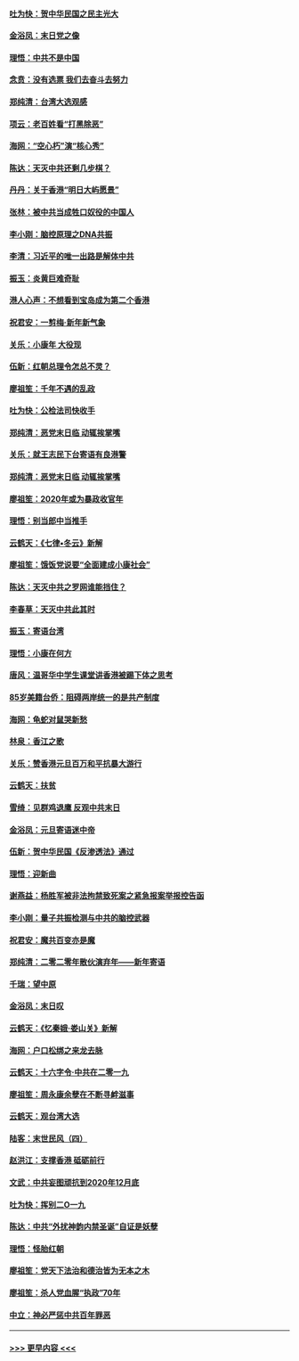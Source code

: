 #### [吐为快：贺中华民国之民主光大](../pages/nsc993/n11788618.md?t=01131011) 
#### [金浴凤：末日党之像](../pages/nsc993/n11787475.md?t=01131011) 
#### [理悟：中共不是中国](../pages/nsc993/n11787463.md?t=01131011) 
#### [念贲：没有选票  我们去奋斗去努力](../pages/nsc993/n11787398.md?t=01131011) 
#### [郑纯清：台湾大选观感](../pages/nsc993/n11786210.md?t=01131011) 
#### [项云：老百姓看“打黑除恶”](../pages/nsc993/n11785398.md?t=01131011) 
#### [海网：“空心朽”演“核心秀”](../pages/nsc993/n11783874.md?t=01131011) 
#### [陈达：天灭中共还剩几步棋？](../pages/nsc993/n11783719.md?t=01131011) 
#### [丹丹：关于香港“明日大屿愿景”](../pages/nsc993/n11783273.md?t=01131011) 
#### [张林：被中共当成牲口奴役的中国人](../pages/nsc993/n11782397.md?t=01131011) 
#### [李小刚：脑控原理之DNA共振](../pages/nsc993/n11780962.md?t=01131011) 
#### [李清：习近平的唯一出路是解体中共](../pages/nsc993/n11780866.md?t=01131011) 
#### [振玉：炎黄巨难奇耻](../pages/nsc993/n11779632.md?t=01131011) 
#### [港人心声：不想看到宝岛成为第二个香港](../pages/nsc993/n11778817.md?t=01131011) 
#### [祝君安：一剪梅‧新年新气象](../pages/nsc993/n11776340.md?t=01131011) 
#### [关乐：小康年 大役现](../pages/nsc993/n11774213.md?t=01131011) 
#### [伍新：红朝总理令怎总不灵？](../pages/nsc993/n11770813.md?t=01131011) 
#### [廖祖笙：千年不遇的乱政](../pages/nsc993/n11770373.md?t=01131011) 
#### [吐为快：公检法司快收手](../pages/nsc993/n11770359.md?t=01131011) 
#### [郑纯清：恶党末日临 动辄挨掌嘴](../pages/nsc993/n11769912.md?t=01131011) 
#### [关乐：就王志民下台寄语有良港警](../pages/nsc993/n11769903.md?t=01131011) 
#### [郑纯清：恶党末日临 动辄挨掌嘴](../pages/nsc993/n11769356.md?t=01131011) 
#### [廖祖笙：2020年或为暴政收官年](../pages/nsc993/n11768216.md?t=01131011) 
#### [理悟：别当郎中当推手](../pages/nsc993/n11768243.md?t=01131011) 
#### [云鹤天：《七律▪冬云》新解](../pages/nsc993/n11768204.md?t=01131011) 
#### [廖祖笙：饿饭党说要“全面建成小康社会”](../pages/nsc993/n11767482.md?t=01131011) 
#### [陈达：天灭中共之罗网谁能挡住？](../pages/nsc993/n11767465.md?t=01131011) 
#### [李春草：天灭中共此其时](../pages/nsc993/n11767452.md?t=01131011) 
#### [振玉：寄语台湾](../pages/nsc993/n11767432.md?t=01131011) 
#### [理悟：小康在何方](../pages/nsc993/n11767394.md?t=01131011) 
#### [唐风：温哥华中学生课堂讲香港被踢下体之思考](../pages/nsc993/n11766848.md?t=01131011) 
#### [85岁美籍台侨：阻碍两岸统一的是共产制度](../pages/nsc993/n11765043.md?t=01131011) 
#### [海网：龟蛇对鼠哭新愁](../pages/nsc993/n11764895.md?t=01131011) 
#### [林泉：香江之歌](../pages/nsc993/n11764415.md?t=01131011) 
#### [关乐：赞香港元旦百万和平抗暴大游行](../pages/nsc993/n11764382.md?t=01131011) 
#### [云鹤天：扶贫](../pages/nsc993/n11764245.md?t=01131011) 
#### [雪绮：见群鸡退鹰  反观中共末日](../pages/nsc993/n11762112.md?t=01131011) 
#### [金浴凤：元旦寄语迷中帝](../pages/nsc993/n11761788.md?t=01131011) 
#### [伍新：贺中华民国《反渗透法》通过](../pages/nsc993/n11761994.md?t=01131011) 
#### [理悟：迎新曲](../pages/nsc993/n11761152.md?t=01131011) 
#### [谢燕益：杨胜军被非法拘禁致死案之紧急报案举报控告函](../pages/nsc993/n11756134.md?t=01131011) 
#### [李小刚：量子共振检测与中共的脑控武器](../pages/nsc993/n11754518.md?t=01131011) 
#### [祝君安：魔共百变亦是魔](../pages/nsc993/n11754469.md?t=01131011) 
#### [郑纯清：二零二零年散伙演弃年——新年寄语](../pages/nsc993/n11754195.md?t=01131011) 
#### [千瑞：望中原](../pages/nsc993/n11754159.md?t=01131011) 
#### [金浴凤：末日叹](../pages/nsc993/n11752359.md?t=01131011) 
#### [云鹤天：《忆秦娥‧娄山关》新解](../pages/nsc993/n11752348.md?t=01131011) 
#### [海网：户口松绑之来龙去脉](../pages/nsc993/n11752328.md?t=01131011) 
#### [云鹤天：十六字令‧中共在二零一九](../pages/nsc993/n11752305.md?t=01131011) 
#### [廖祖笙：周永康余孽在不断寻衅滋事](../pages/nsc993/n11751013.md?t=01131011) 
#### [云鹤天：观台湾大选](../pages/nsc993/n11751007.md?t=01131011) 
#### [陆客：末世民风（四）](../pages/nsc993/n11749203.md?t=01131011) 
#### [赵洪江：支撑香港 砥砺前行](../pages/nsc993/n11748482.md?t=01131011) 
#### [文武：中共妄图顽抗到2020年12月底](../pages/nsc993/n11748446.md?t=01131011) 
#### [吐为快：挥别二O一九](../pages/nsc993/n11748411.md?t=01131011) 
#### [陈达：中共“外扰神韵内禁圣诞”自证是妖孽](../pages/nsc993/n11748226.md?t=01131011) 
#### [理悟：怪胎红朝](../pages/nsc993/n11748206.md?t=01131011) 
#### [廖祖笙：党天下法治和德治皆为无本之木](../pages/nsc993/n11748135.md?t=01131011) 
#### [廖祖笙：杀人党血腥“执政”70年](../pages/nsc993/n11745144.md?t=01131011) 
#### [中立：神必严惩中共百年罪恶](../pages/nsc993/n11744970.md?t=01131011) 

----
#### [ >>> 更早内容 <<< ](../indexes/nsc993-earlier.md)
